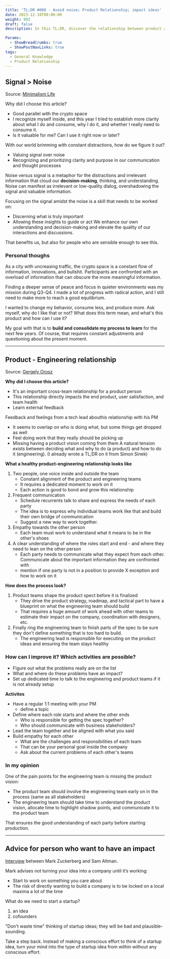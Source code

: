 ```yaml
---
title: 'TL;DR #008 - Avoid noise; Product Relationship; impact ideas'
date: 2023-12-18T00:00:00
weight: 992
draft: false
description: In this TL;DR, discover the relationship between product and engineering, crypto space noise and a short advice for turning an idea into a company.

Params:
  - ShowBreadCrumbs: true
  - ShowPostNavLinks: true
tags:
  - General Knowledge
  - Product Relationship 
---
```


## Signal > Noise

Source: [Minimalism Life](https://minimalism.substack.com/p/signal-noise)

Why did I choose this article?
- Good parallel with the crypto space
- I recognize myself inside, and this year I tried to establish more clarity about what I do and consume, why I do it, and whether I really need to consume it. 
- Is it valuable for me? Can I use it right now or later?

With our world brimming with constant distractions, how do we figure it out?
- Valuing signal over noise
- Recognizing and prioritizing clarity and purpose in our communication and thought processes

Noise versus signal is a metaphor for the distractions and irrelevant information that cloud our **decision-making**, thinking, and understanding.  
Noise can manifest as irrelevant or low-quality dialog, overshadowing the signal and valuable information.

Focusing on the signal amidst the noise is a skill that needs to be worked on:
- Discerning what is truly important
- Allowing these insights to guide or act
We enhance our own understanding and decision-making and elevate the quality of our interactions and discussions. 

That benefits us, but also for people who are sensible enough to see this.

### Personal thoughs

As a city with uncreasing traffic, the crypto space is a constant flow of information, innovations, and bullshit.   Participants are confronted with an overload of information that can obscure the more meaningful information.

Finding a deeper sense of peace and focus in quieter environments was my mission during Q3-Q4. I made a lot of progress with radical action, and I still need to make more to reach a good equilibrium.

I wanted to change my behavior, consume less, and produce more. Ask myself, why do I like that or not? What does this term mean, and what's this product and how can I use it?

My goal with that is to **build and consolidate my process to learn** for the next few years. Of course, that requires constant adjustments and questioning about the present moment.

---

## Product - Engineering relationship

Source: [Gergely Orosz](https://blog.pragmaticengineer.com/how-engineering-can-work-better-with-product-managers/)

**Why did I choose this article?**
- It's an important cross-team relationship for a product person
- This relationship directly impacts the end product, user satisfaction, and team health
- Learn external feedback

Feedback and feelings from a tech lead abouthis relationship with his PM
- It seems to overlap on who is doing what, but some things get dropped as well
- Feel doing work that they really should be picking up
- Missing having a product vision coming from them
A natural tension exists between deciding what and why to do (a product) and how to do it (engineering).
(I already wrote a TL;DR on it from Simon Sinek)

**What a healthy product-engineering relationship looks like**
1. Two people, one voice inside and outside the team
	- Constant alignment of the product and engineering teams
	- It requires a dedicated moment to work on it
	- Each action is good to bond and grow this relationship
2. Frequent communication
	- Schedule recurrents talk to share and express the needs of each party
	- The idea is to express why individual teams work like that and build their own bridge of communication
	- Suggest a new way to work together.
3. Empathy towards the other person
	- Each team must work to understand what it means to be in the other's shoes
4. A clear understanding of where the roles start and end - and where they need to lean on the other person
	- Each party needs to communicate what they expect from each other. Communicate about the important information they are confronted with
	- mention if one party is not in a position to provide X exception and how to work on it

**How does the process look?**
1. Product teams shape the product spect before it is finalized
	- They drive the product strategy, roadmap, and tactical part to have a blueprint on what the engineering team should build
	- That requires a huge amount of work ahead with other teams to estimate their impact on the company, coordination with designers, etc.
2. Finally ring the engineering team to finish parts of the spec to be sure they don't define something that is too hard to build.
	- The engineering lead is responsible for executing on the product ideas and ensuring the team stays healthy

### How can I improve it? Which activities are possible?
- Figure out what the problems really are on the list
- What and where do these problems have an impact?
- Set up dedicated time to talk to the engineering and product teams if it is not already setup

**Activites**
- Have a regular 1:1 meeting with your PM
	- define a topic
- Define where each role starts and where the other ends
	- Who is responsible for getting the spec together?
	- Who should communicate with business stakeholders?
- Lead the team together and be aligned with what you said
- Build empathy for each other
	- What are the challenges and responsibilities of each team
	- That can be your personal goal inside the company
	- Ask about the current problems of each other's teams

### In my opinion

One of the pain points for the engineering team is missing the product vision:
- The product team should involve the engineering team early on in the process (same as all stakeholders)
- The engineering team should take time to understand the product vision, allocate time to highlight shadow points, and communicate it to the product team

That ensures the good understanding of each party before starting production.

---

## Advice for person who want to have an impact

[Interview](https://twitter.com/StartupArchive_/status/1731300000263463224) between Mark Zuckerberg and Sam Altman.

Mark advises not turning your idea into a company until it’s working:
- Start to work on something you care about
- The risk of directly wanting to build a company is to be locked on a local maxima a lot of the time

What do we need to start a startup?
1. an idea
2. cofounders

"Don't waste time" thinking of startup ideas; they will be bad and plausible-sounding.

Take a step back. Instead of making a conscious effort to think of a startup idea, turn your mind into the type of startup idea from within without any conscious effort.

